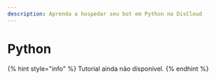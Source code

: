 ```yaml
---
description: Aprenda a hospedar seu bot em Python na DisCloud
---
```


# Python

{% hint style="info" %}
Tutorial ainda não disponível.
{% endhint %}

